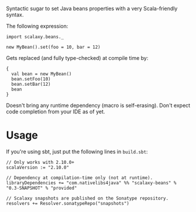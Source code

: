 Syntactic sugar to set Java beans properties with a very Scala-friendly syntax. 

The following expression:
  
    import scalaxy.beans._
    
    new MyBean().set(foo = 10, bar = 12)
    
Gets replaced (and fully type-checked) at compile time by:
  
    {
      val bean = new MyBean()
      bean.setFoo(10)
      bean.setBar(12)
      bean
    }
    
Doesn't bring any runtime dependency (macro is self-erasing).
Don't expect code completion from your IDE as of yet.

# Usage

If you're using sbt, just put the following lines in `build.sbt`:

    // Only works with 2.10.0+
    scalaVersion := "2.10.0"
    
    // Dependency at compilation-time only (not at runtime).
    libraryDependencies += "com.nativelibs4java" %% "scalaxy-beans" % "0.3-SNAPSHOT" % "provided"
    
    // Scalaxy snapshots are published on the Sonatype repository.
    resolvers += Resolver.sonatypeRepo("snapshots")

